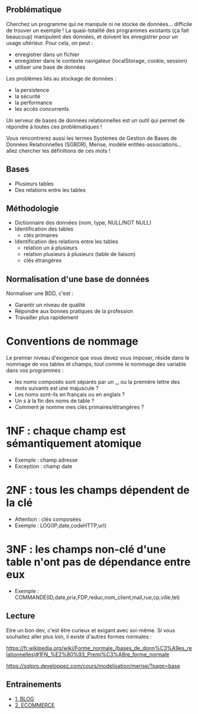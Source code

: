 ## Problématique

Cherchez un programme qui ne manipule ni ne stocke de données... difficile de trouver un exemple ! La quasi-totalité des programmes existants (ça fait beaucoup) manipulent des données, et doivent les enregistrer pour un usage ultérieur. Pour cela, on peut :
 - enregistrer dans un fichier
 - enregistrer dans le contexte navigateur (localStorage, cookie, session)
 - utiliser une base de données

Les problèmes liés au stockage de données :
 - la persistence
 - la sécurité
 - la performance
 - les accès concurrents

Un serveur de bases de données relationnelles est un outil qui permet de répondre à toutes ces problématiques !

Vous rencontrerez aussi les termes Systèmes de Gestion de Bases de Données Relationnelles (SGBDR), Merise, modèle entités-associations... allez chercher les définitions de ces mots !


## Bases

 - Plusieurs tables
 - Des relations entre les tables


## Méthodologie

 - Dictionnaire des données (nom, type, NULL/NOT NULL)
 - Identification des tables
   - clés primaires
 - Identification des relations entre les tables
   - relation un à plusieurs
   - relation plusieurs à plusieurs (table de liaison)
   - clés étrangères


## Normalisation d'une base de données

Normaliser une BDD, c'est :
 - Garantir un niveau de qualité
 - Répondre aux bonnes pratiques de la profession
 - Travailler plus rapidement


# Conventions de nommage

Le premier niveau d'exigence que vous devez vous imposer, réside dans le nommage de vos tables et champs, tout comme le nommage des variable dans vos programmes :

 - les noms composés sont séparés par un _, ou la première lettre des mots suivants est une majuscule ?
 - Les noms sont-ils en français ou en anglais ?
 - Un s à la fin des noms de table ?
 - Comment je nomme mes clés primaires/étrangères ?


# 1NF : chaque champ est sémantiquement atomique

 - Exemple : champ adresse
 - Exception : champ date


# 2NF : tous les champs dépendent de la clé

 - Attention : clés composées
 - Exemple : LOG(IP,date,codeHTTP,url)


# 3NF : les champs non-clé d'une table n'ont pas de dépendance entre eux

 - Exemple : COMMANDE(ID,date,prix,FDP,reduc,nom_client,mail,rue,cp,ville,tel)


## Lecture

Etre un bon dev, c'est être curieux et exigant avec soi-même.
Si vous souhaitez aller plus loin, il existe d'autres formes normales :

https://fr.wikipedia.org/wiki/Forme_normale_(bases_de_donn%C3%A9es_relationnelles)#1FN_%E2%80%93_Premi%C3%A8re_forme_normale

https://sqlpro.developpez.com/cours/modelisation/merise/?page=base


## Entrainements

- [1. BLOG](1.&#32;BLOG.md)
- [2. ECOMMERCE](2.&#32;ECOMMERCE.md)
